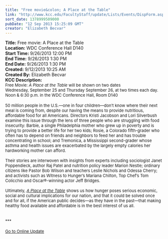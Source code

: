 ```yaml
---
title: "Free movie&colon; A Place at the Table"
link: "http://www.kcc.edu/FacultyStaff/update/Lists/Events/DispForm.aspx?ID=450"
sort_date: 1378999509000
pubDate: "12 Sep 2013 15:25:09 GMT"
creator: "Elizabeth Becvar"
---
```


<div><b>Title:</b> Free movie: A Place at the Table</div>
<div><b>Location:</b> WDC Conference Hall D140</div>
<div><b>Start Time:</b> 9/26/2013 12:00 PM</div>
<div><b>End Time:</b> 9/26/2013 1:30 PM</div>
<div><b>End Date:</b> 9/26/2013 1:30 PM</div>
<div><b>Created:</b> 9/12/2013 10:25 AM</div>
<div><b>Created By:</b> Elizabeth Becvar</div>
<div><b>KCC Description:</b> <div class="ExternalClass473E0E96686B47F78A270A4F015889F7">
<div><font size="2">Free Movie: <em>A Place at the Table </em>will be shown on two dates</font></div>
<div><font size="2">Wednesday, September 25 and Thursday September 26, at two times each day. Noon &amp; 6:30 p.m. in the WDC Conference Hall, Room D140</font></div>
<div><font size="2"></font> </div>
<div><font size="2">50 million people in the U.S.—one in four children—don’t know where their next meal is coming from, despite our having the means to provide nutritious, affordable food for all Americans. Directors Kristi Jacobson and Lori Silverbush examine this issue through the lens of three people who are struggling with food insecurity: Barbie, a single Philadelphia mother who grew up in poverty and is trying to provide a better life for her two kids; Rosie, a Colorado fifth-grader who often has to depend on friends and neighbors to feed her and has trouble concentrating in school; and Tremonica, a Mississippi second-grader whose asthma and health issues are exacerbated by the largely empty calories her hardworking mother can afford.<br /> <br />Their stories are interwoven with insights from experts including sociologist Janet Poppendieck, author Raj Patel and nutrition policy leader Marion Nestle; ordinary citizens like Pastor Bob Wilson and teachers Leslie Nichols and Odessa Cherry; and activists such as Witness to Hunger’s Mariana Chilton, Top Chef’s Tom Colicchio and Oscar®-winning actor Jeff Bridges.<br /> <br />Ultimately, <em><a href="http://www.participantmedia.com/pm-films/a-place-at-the-table/">A Place at the Table</a> </em>shows us how hunger poses serious economic, social and cultural implications for our nation, and that it could be solved once and for all, if the American public decides—as they have in the past—that making healthy food available and affordable is in the best interest of us all.</font></div>
<div><br /><font size="2"> <br />***</font></div>
<div><font size="2"></font> </div>
<div><a href="/FacultyStaff/update/Pages/dailyupdate.aspx"><font size="2">Go to Online Update</font></a></div>
<div><font size="2"></font> </div>
<div><font size="2"></font> </div>
<div><font size="2"></font> </div></div></div>
